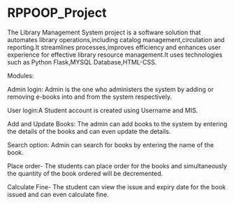 # RPPOOP_Project
The Library Management System project is a software solution that automates library operations,including catalog management,circulation and reporting.It streamlines processes,improves efficiency and enhances user experience for effective library resource management.It uses technologies such as Python Flask,MYSQL Database,HTML-CSS.

Modules:

Admin login: Admin is the one who administers the system by adding or removing e-books into and from the system respectively.

User login:A Student account is created using Username and MIS.

Add and Update Books: The admin can add books to the system by entering the details of the books and can even update the details.

Search option: Admin can search for books by entering the name of the book.

Place order- The students can place order for the books and simultaneously the quantity of the book ordered will be decremented.

Calculate Fine- The student can view the issue and expiry date for the book issued and can even calculate fine.